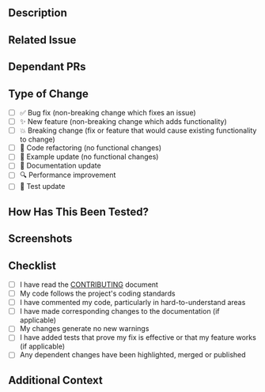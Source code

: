 <!-- Thank you for contributing to our WordPress open source project! -->

## Description
<!-- Please provide a clear and concise description of your changes -->
<!-- What problem does this PR solve? What functionality does it add/improve? -->

## Related Issue
<!-- Please link any related issues here. Use the syntax: "Fixes #123" or "Related to #456" -->

## Dependant PRs
<!-- List any dependent PR's that are awaiting review. Use the following syntax: "#1234" -->

## Type of Change
<!-- What types of changes does your code introduce? Put an x in all boxes that apply -->
- [ ] ✅ Bug fix (non-breaking change which fixes an issue)
- [ ] ✨ New feature (non-breaking change which adds functionality)
- [ ] 💥 Breaking change (fix or feature that would cause existing functionality to change)
- [ ] 🧹 Code refactoring (no functional changes)
- [ ] 📄 Example update (no functional changes)
- [ ] 📝 Documentation update
- [ ] 🔍 Performance improvement
- [ ] 🧪 Test update

## How Has This Been Tested?
<!-- Please describe the tests you've run to verify your changes -->
<!-- Include details of your testing environment, and the tests you ran -->

## Screenshots
<!-- If your change affects the UI or UX, provide before/after screenshots or videos -->
<!-- Delete this section if not applicable -->

## Checklist
<!-- Put an x in all the boxes that apply -->
- [ ] I have read the [CONTRIBUTING](CONTRIBUTING.md) document
- [ ] My code follows the project's coding standards
- [ ] I have commented my code, particularly in hard-to-understand areas
- [ ] I have made corresponding changes to the documentation (if applicable)
- [ ] My changes generate no new warnings
- [ ] I have added tests that prove my fix is effective or that my feature works (if applicable)
- [ ] Any dependent changes have been highlighted, merged or published

## Additional Context
<!-- Add any other context about the PR here. -->

<!-- Optional: Include @mentions of collaborators who should review the changes -->
